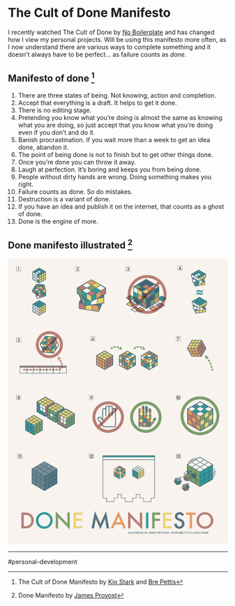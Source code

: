 # The Cult of Done Manifesto

I recently watched The Cult of Done by [No Boilerplate](https://youtu.be/bJQj1uKtnus?si=RTYE2Ct6dPGSzz3V) and has changed how I view my personal projects. Will be using this manifesto more often, as I now understand there are various ways to complete something and it doesn't always have to be perfect... as failure counts as $done$.

## Manifesto of done [^1]

1. There are three states of being. Not knowing, action and completion.
2. Accept that everything is a draft. It helps to get it done.
3. There is no editing stage.
4. Pretending you know what you’re doing is almost the same as knowing what you are doing, so just accept that you know what you’re doing even if you don’t and do it.
5. Banish procrastination. If you wait more than a week to get an idea done, abandon it.
6. The point of being done is not to finish but to get other things done.
7. Once you’re done you can throw it away.
8. Laugh at perfection. It’s boring and keeps you from being done.
9. People without dirty hands are wrong. Doing something makes you right.
10. Failure counts as done. So do mistakes.
11. Destruction is a variant of done.
12. If you have an idea and publish it on the internet, that counts as a ghost of done.
13. Done is the engine of more.

## Done manifesto illustrated [^2]

![](../attachments/cult-of-done-by-james-provost.png)


[^1]: The Cult of Done Manifesto by [Kio Stark](http://kiostark.com/) and [Bre Pettis](https://medium.com/@bre)
[^2]: Done Manifesto by [James Provost](https://www.flickr.com/photos/jprovost/3327377382/)

---

#personal-development 